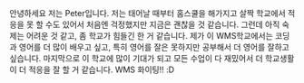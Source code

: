 안녕하세요 저는 Peter입니다.
저는 태어날 때부터 홈스쿨을 해가지고 살짝 학교에서 적응을 못 할 수도 있어서 처음엔 걱정했지만 지금은 괜찮을 것 같습니다.
그런데 아직 숙제는 어려운 것 같고, 좀 학교가 힘들긴 한 거 같습니다.
제가 이 WMS학교에서는 코딩과 영어를 더 많이 배우고 싶고, 특히 영어를 잘은 못하지만 공부해서 더 영어를 잘하고 싶습니다.
마지막으로 이 학교에 많이 기대가 되고 모든 수업이 다 재밌어서 더 학교생활이 더 적응을 잘 할 거 같습니다.
WMS 화이팅!! :D
